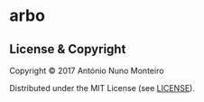 # arbo

## License & Copyright

Copyright © 2017 António Nuno Monteiro

Distributed under the MIT License (see [LICENSE](./LICENSE)).
